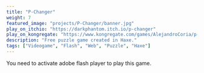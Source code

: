 ```yaml
---
title: "P-Changer"
weight: 7
featured_image: "projects/P-Changer/banner.jpg"
play_on_itchio: "https://darkphantom.itch.io/p-changer"
play_on_kongregate: "https://www.kongregate.com/games/AlejandroCoria/p-changer"
description: "Free puzzle game created in Haxe."
tags: ["Videogame", "Flash", "Web", "Puzzle", "Haxe"]
---
```


You need to activate adobe flash player to play this game.
